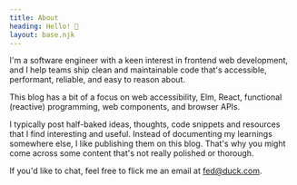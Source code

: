 ```yaml
---
title: About
heading: Hello! 👋
layout: base.njk
---
```


I'm a software engineer with a keen interest in frontend web development, and I help teams ship clean and maintainable code that's
accessible, performant, reliable, and easy to reason about.

This blog has a bit of a focus on web accessibility, Elm, React, functional (reactive) programming, web components, and browser APIs.

I typically post half-baked ideas, thoughts, code snippets and resources that I find interesting and useful. Instead of documenting my
learnings somewhere else, I like publishing them on this blog. That's why you might come across some content that's not really polished or
thorough.

If you'd like to chat, feel free to flick me an email at [fed@duck.com](mailto:fed@duck.com).
